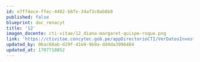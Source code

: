 ```yaml
---
id: e7ff4ece-ffec-4402-b8fe-34af3c0ab6b0
published: false
blueprint: doc_renacyt
title: '12'
imagen_docente: cti-vitae/12_diana-margaret-quispe-roque.png
link: 'https://ctivitae.concytec.gob.pe/appDirectorioCTI/VerDatosInvestigador.do?id_investigador=11621'
updated_by: 06ac68ab-d29f-41e9-9b9a-dd4da3996484
updated_at: 1707718852
---
```

